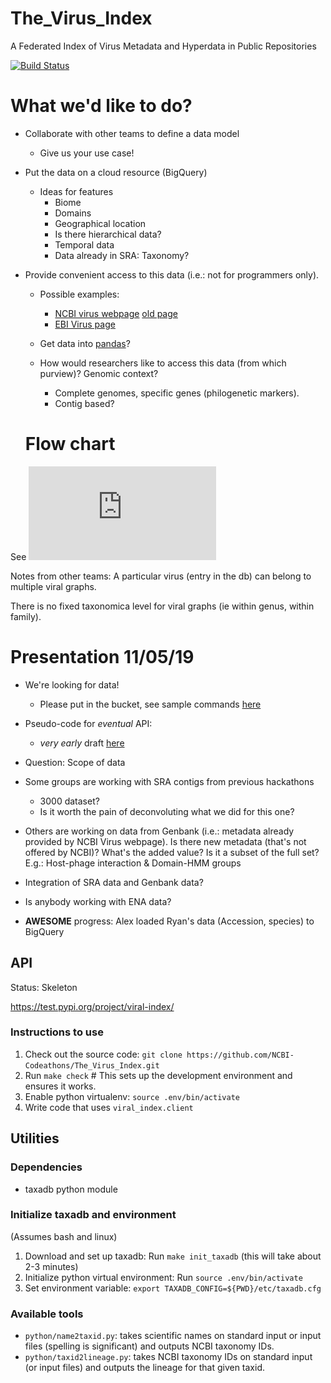 # The_Virus_Index
A Federated Index of Virus Metadata and Hyperdata in Public Repositories

[![Build Status](https://travis-ci.org/NCBI-Codeathons/The_Virus_Index.svg?branch=master)](https://travis-ci.org/NCBI-Codeathons/The_Virus_Index)

# What we'd like to do?
* Collaborate with other teams to define a data model
  * Give us your use case!
* Put the data on a cloud resource (BigQuery)
  * Ideas for features
     * Biome
     * Domains 
     * Geographical location
     * Is there hierarchical data?
     * Temporal data
     * Data already in SRA: Taxonomy?
     
* Provide convenient access to this data (i.e.: not for programmers only). 
  * Possible examples: 
    * [NCBI virus webpage](https://www.ncbi.nlm.nih.gov/labs/virus/vssi/#/) [old page](https://www.ncbi.nlm.nih.gov/genome/viruses/)
    * [EBI Virus page](https://www.ebi.ac.uk/genomes/virus.html)
    
  * Get data into [pandas](https://pandas.pydata.org/)?
  * How would researchers like to access this data (from which purview)? Genomic context?
    * Complete genomes, specific genes (philogenetic markers). 
    * Contig based?
  
  
  # Flow chart
See ![Virus Indexing and Sequence Quality Team Scope.pdf](
https://github.com/NCBI-Codeathons/The_Virus_Index/raw/master/Virus%20Indexing%20and%20Sequence%20Quality%20Team%20Scope.pdf)


Notes from other teams: 
A particular virus (entry in the db) can belong to multiple viral graphs.

There is no fixed taxonomica level for viral graphs (ie within genus, within family).


# Presentation 11/05/19

* We're looking for data!
  * Please put in the bucket, see sample commands [here](https://github.com/NCBI-Codeathons/The_Virus_Index/issues/4#issuecomment-549868892)
* Pseudo-code for _eventual_ API:
    * *very early* draft [here](https://github.com/NCBI-Codeathons/The_Virus_Index/issues/5)
* Question: Scope of data
 * Some groups are working with SRA contigs from previous hackathons
    * 3000 dataset?
    * Is it worth the pain of deconvoluting what we did for this one?
 * Others are working on data from Genbank (i.e.: metadata already provided by
   NCBI Virus webpage). Is there new metadata (that's not offered by NCBI)?
   What's the added value? Is it a subset of the full set?
   E.g.: Host-phage interaction & Domain-HMM groups
 * Integration of SRA data and Genbank data?
 * Is anybody working with ENA data?


* __AWESOME__ progress: Alex loaded Ryan's data (Accession, species) to BigQuery
  
  
## API
Status: Skeleton

https://test.pypi.org/project/viral-index/

### Instructions to use

1. Check out the source code: `git clone https://github.com/NCBI-Codeathons/The_Virus_Index.git`
1. Run `make check` # This sets up the development environment and ensures it works.
1. Enable python virtualenv: `source .env/bin/activate`
1. Write code that uses `viral_index.client`

## Utilities
### Dependencies
* taxadb python module

### Initialize taxadb and environment
(Assumes bash and linux)

1. Download and set up taxadb: Run `make init_taxadb` (this will take about
   2-3 minutes)
2. Initialize python virtual environment: Run `source .env/bin/activate`
3. Set environment variable: `export TAXADB_CONFIG=${PWD}/etc/taxadb.cfg`

### Available tools
* `python/name2taxid.py`: takes scientific names on standard input or input files (spelling is significant) and
  outputs NCBI taxonomy IDs.
* `python/taxid2lineage.py`: takes NCBI taxonomy IDs on standard input (or
  input files) and outputs the lineage for that given taxid. 
